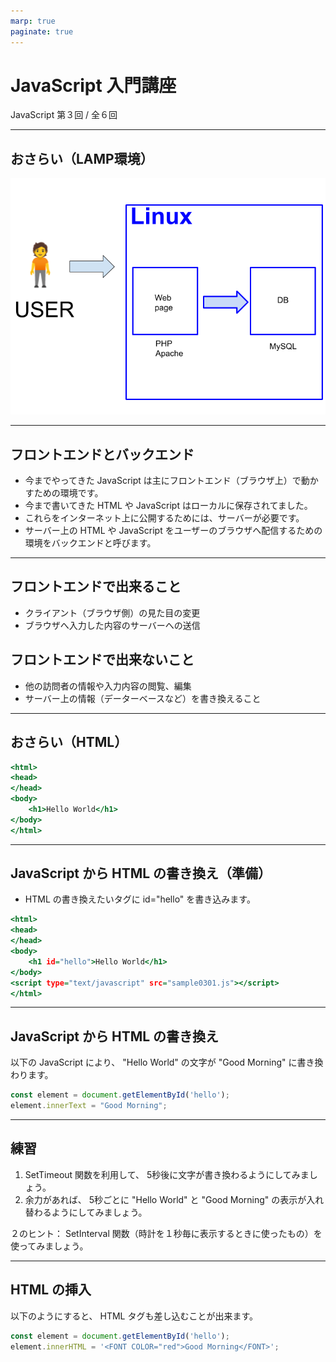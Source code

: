 ```yaml
---
marp: true
paginate: true
---
```

# JavaScript 入門講座

JavaScript 第３回 / 全６回

<!-- 
$theme: gaia
template: invert
-->

<!-- footer: JavaScript 入門講座 第３回 -->

---
## おさらい（LAMP環境）

![](../2024/2024-07-11-LAMP.png)

---
## フロントエンドとバックエンド

- 今までやってきた JavaScript は主にフロントエンド（ブラウザ上）で動かすための環境です。
- 今まで書いてきた HTML や JavaScript はローカルに保存されてました。
- これらをインターネット上に公開するためには、サーバーが必要です。
- サーバー上の HTML や JavaScript をユーザーのブラウザへ配信するための環境をバックエンドと呼びます。

---
## フロントエンドで出来ること

- クライアント（ブラウザ側）の見た目の変更
- ブラウザへ入力した内容のサーバーへの送信

## フロントエンドで出来ないこと

- 他の訪問者の情報や入力内容の閲覧、編集
- サーバー上の情報（データーベースなど）を書き換えること

---
## おさらい（HTML）

~~~sample0000.html
<html>
<head>
</head>
<body>
    <h1>Hello World</h1>
</body>
</html>
~~~

---
## JavaScript から HTML の書き換え（準備）

- HTML の書き換えたいタグに id="hello" を書き込みます。

~~~sample0301.html
<html>
<head>
</head>
<body>
    <h1 id="hello">Hello World</h1>
</body>
<script type="text/javascript" src="sample0301.js"></script>
</html>
~~~

---
## JavaScript から HTML の書き換え

以下の JavaScript により、 "Hello World" の文字が "Good Morning" に書き換わります。

~~~sample0301.js
const element = document.getElementById('hello');
element.innerText = "Good Morning";
~~~

---
## 練習

1. SetTimeout 関数を利用して、 5秒後に文字が書き換わるようにしてみましょう。
1. 余力があれば、 5秒ごとに "Hello World" と "Good Morning" の表示が入れ替わるようにしてみましょう。

２のヒント： SetInterval 関数（時計を１秒毎に表示するときに使ったもの）を使ってみましょう。

---
## HTML の挿入

以下のようにすると、 HTML タグも差し込むことが出来ます。

~~~sample0302.js
const element = document.getElementById('hello');
element.innerHTML = '<FONT COLOR="red">Good Morning</FONT>';
~~~

